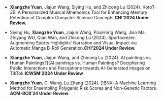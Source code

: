 - <strong>Xiangzhe Yuan</strong>, Jiajun Wang, Siying Hu, and Zhicong Lu (2024). KoroT-3E: A Personalized Musical Mnemonics Tool for Enhancing Memory Retention of Complex Computer Science Concepts.<strong>CHI'2024 Under Review.</strong> 

- Siying Hu, <strong>Xiangzhe Yuan</strong>, Jiajun Wang, PiaoHong Wang, Jian Ma, Zhiyang WU, Qian Wan, and Zhicong Lu (2024). Sportoonizer: Augmenting Sports Highlights' Narration and Visual Impact via Automatic Manga B-Roll Generation.<strong>CHI'2024 Under Review.</strong> 

- <strong>Xiangzhe Yuan</strong>, Jiajun Wang, and Zhicong Lu (2024). AI paintings vs. Human Paintings?]{AI paintings vs. Human Paintings? Deciphering Public Interactions and Perceptions towards AI-Generated Images on TikTok.<strong>ICWSM'2024 Under Review</strong>

- <strong>Xiangzhe Yuan</strong>,  C. Wang, Lu Zhang (2024). DBNX: A Machine Learning Method for Ensembling Polygenic Risk Scores and Non-Genetic Factors. <strong>ACM-BCB'24 Under Review</strong>. 

